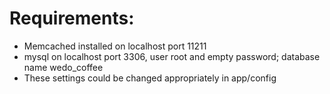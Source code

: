 Requirements:
=============
- Memcached installed on localhost port 11211
- mysql on localhost port 3306, user root and empty password; database name wedo_coffee
- These settings could be changed appropriately in app/config

